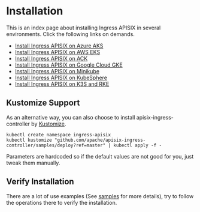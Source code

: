 <!--
#
# Licensed to the Apache Software Foundation (ASF) under one or more
# contributor license agreements.  See the NOTICE file distributed with
# this work for additional information regarding copyright ownership.
# The ASF licenses this file to You under the Apache License, Version 2.0
# (the "License"); you may not use this file except in compliance with
# the License.  You may obtain a copy of the License at
#
#     http://www.apache.org/licenses/LICENSE-2.0
#
# Unless required by applicable law or agreed to in writing, software
# distributed under the License is distributed on an "AS IS" BASIS,
# WITHOUT WARRANTIES OR CONDITIONS OF ANY KIND, either express or implied.
# See the License for the specific language governing permissions and
# limitations under the License.
#
-->

# Installation

This is an index page about installing Ingress APISIX in several environments. Click the following links on demands.

* [Install Ingress APISIX on Azure AKS](deployments/azure.md)
* [Install Ingress APISIX on AWS EKS](deployments/aws.md)
* [Install Ingress APISIX on ACK](deployments/ack.md)
* [Install Ingress APISIX on Google Cloud GKE](deployments/gke.md)
* [Install Ingress APISIX on Minikube](deployments/minikube.md)
* [Install Ingress APISIX on KubeSphere](deployments/kubesphere.md)
* [Install Ingress APISIX on K3S and RKE](deployments/k3s-rke.md)

## Kustomize Support

As an alternative way, you can also choose to install apisix-ingress-controller by [Kustomize](https://kustomize.io/).

```shell
kubectl create namespace ingress-apisix
kubectl kustomize "github.com/apache/apisix-ingress-controller/samples/deploy?ref=master" | kubectl apply -f -
```

Parameters are hardcoded so if the default values are not good for you, just tweak them manually.

## Verify Installation

There are a lot of use examples (See [samples](./samples/index.md) for more details), try to follow the operations there to verify the installation.
